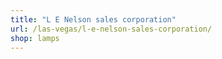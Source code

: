 ```yaml
---
title: "L E Nelson sales corporation"
url: /las-vegas/l-e-nelson-sales-corporation/
shop: lamps
---
```

